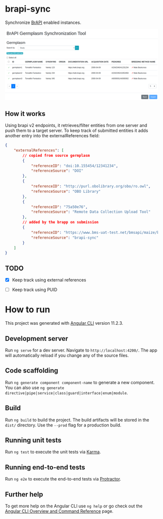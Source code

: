 # brapi-sync

Synchronize [BrAPI] enabled instances.

![preview](images/preview.png)

## How it works

Using brapi v2 endpoints, it retrieves/filter entities from one server and push them to a target server.
To keep track of submitted entities it adds another entry into the externalReferences field:

```json
{
    "externalReferences": [
        // copied from source germplasm
        {
            "referenceID": "doi:10.155454/12341234",
            "referenceSource": "DOI"
        },
        {
            "referenceID": "http://purl.obolibrary.org/obo/ro.owl",
            "referenceSource": "OBO Library"
        },
        {
            "referenceID": "75a50e76",
            "referenceSource": "Remote Data Collection Upload Tool"
        },
        // added by the brapp on submission  
        {
            "referenceID": "https://www.bms-uat-test.net/bmsapi/maize/brapi/v2/germplasm/3304",
            "referenceSource": "brapi-sync"
        }
    ]
}
```

## TODO

- [x] Keep track using external references 
- [ ] Keep track using PUID


# How to run

This project was generated with [Angular CLI](https://github.com/angular/angular-cli) version 11.2.3.

## Development server

Run `ng serve` for a dev server. Navigate to `http://localhost:4200/`. The app will automatically reload if you change any of the source files.

## Code scaffolding

Run `ng generate component component-name` to generate a new component. You can also use `ng generate directive|pipe|service|class|guard|interface|enum|module`.

## Build

Run `ng build` to build the project. The build artifacts will be stored in the `dist/` directory. Use the `--prod` flag for a production build.

## Running unit tests

Run `ng test` to execute the unit tests via [Karma](https://karma-runner.github.io).

## Running end-to-end tests

Run `ng e2e` to execute the end-to-end tests via [Protractor](http://www.protractortest.org/).

## Further help

To get more help on the Angular CLI use `ng help` or go check out the [Angular CLI Overview and Command Reference](https://angular.io/cli) page.

[BrAPI]: https://github.com/plantbreeding/API
